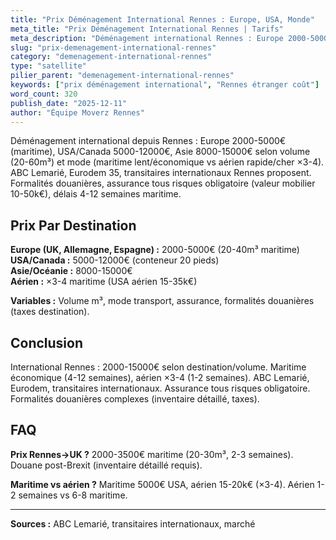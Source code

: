 ```yaml
---
title: "Prix Déménagement International Rennes : Europe, USA, Monde"
meta_title: "Prix Déménagement International Rennes | Tarifs"
meta_description: "Déménagement international Rennes : Europe 2000-5000€, USA 5000-12000€, Asie 8000-15000€. Maritime vs aérien. ABC Lemarié, Eurodem, spécialistes."
slug: "prix-demenagement-international-rennes"
category: "demenagement-international-rennes"
type: "satellite"
pilier_parent: "demenagement-international-rennes"
keywords: ["prix déménagement international", "Rennes étranger coût"]
word_count: 320
publish_date: "2025-12-11"
author: "Équipe Moverz Rennes"
---
```


Déménagement international depuis Rennes : Europe 2000-5000€ (maritime), USA/Canada 5000-12000€, Asie 8000-15000€ selon volume (20-60m³) et mode (maritime lent/économique vs aérien rapide/cher ×3-4). ABC Lemarié, Eurodem 35, transitaires internationaux Rennes proposent. Formalités douanières, assurance tous risques obligatoire (valeur mobilier 10-50k€), délais 4-12 semaines maritime.

## Prix Par Destination

**Europe (UK, Allemagne, Espagne) :** 2000-5000€ (20-40m³ maritime)  
**USA/Canada :** 5000-12000€ (conteneur 20 pieds)  
**Asie/Océanie :** 8000-15000€  
**Aérien :** ×3-4 maritime (USA aérien 15-35k€)

**Variables :** Volume m³, mode transport, assurance, formalités douanières (taxes destination).

## Conclusion

International Rennes : 2000-15000€ selon destination/volume. Maritime économique (4-12 semaines), aérien ×3-4 (1-2 semaines). ABC Lemarié, Eurodem, transitaires internationaux. Assurance tous risques obligatoire. Formalités douanières complexes (inventaire détaillé, taxes).

## FAQ

**Prix Rennes→UK ?**
2000-3500€ maritime (20-30m³, 2-3 semaines). Douane post-Brexit (inventaire détaillé requis).

**Maritime vs aérien ?**
Maritime 5000€ USA, aérien 15-20k€ (×3-4). Aérien 1-2 semaines vs 6-8 maritime.

---
**Sources :** ABC Lemarié, transitaires internationaux, marché

